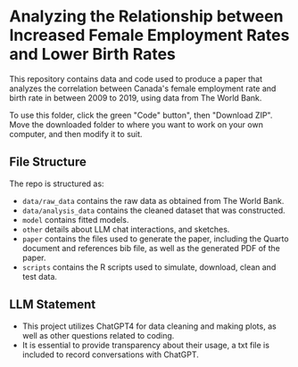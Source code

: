 # Analyzing the Relationship between Increased Female Employment Rates and Lower Birth Rates

This repository contains data and code used to produce a paper that analyzes the correlation between Canada's female employment rate and birth rate in between 2009 to 2019, using data from The World Bank.

To use this folder, click the green "Code" button", then "Download ZIP". Move the downloaded folder to where you want to work on your own computer, and then modify it to suit.

## File Structure

The repo is structured as:

-   `data/raw_data` contains the raw data as obtained from The World Bank.
-   `data/analysis_data` contains the cleaned dataset that was constructed.
-   `model` contains fitted models. 
-   `other` details about LLM chat interactions, and sketches.
-   `paper` contains the files used to generate the paper, including the Quarto document and references bib file, as well as the generated PDF of the paper. 
-   `scripts` contains the R scripts used to simulate, download, clean and test data.

## LLM Statement
- This project utilizes ChatGPT4 for data cleaning and making plots, as well as other questions related to coding.
- It is essential to provide transparency about their usage, a txt file is included to record conversations with ChatGPT.
